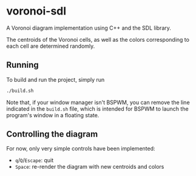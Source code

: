 # voronoi-sdl

A Voronoi diagram implementation using C++ and the SDL library.

The centroids of the Voronoi cells, as well as the colors corresponding to each cell are determined randomly.

## Running

To build and run the project, simply run

```bash
./build.sh
```

Note that, if your window manager isn't BSPWM, you can remove the line indicated in the `build.sh` file, which is intended for BSPWM to launch the program's window in a floating state.

## Controlling the diagram

For now, only very simple controls have been implemented:

- `q`/`Q`/`Escape`: quit
- `Space`: re-render the diagram with new centroids and colors
